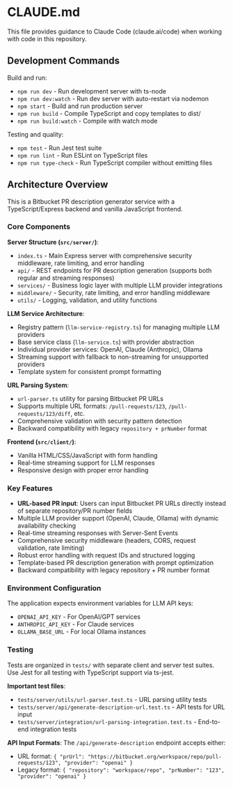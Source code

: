 # CLAUDE.md

This file provides guidance to Claude Code (claude.ai/code) when working with code in this repository.

## Development Commands

Build and run:
- `npm run dev` - Run development server with ts-node
- `npm run dev:watch` - Run dev server with auto-restart via nodemon
- `npm start` - Build and run production server
- `npm run build` - Compile TypeScript and copy templates to dist/
- `npm run build:watch` - Compile with watch mode

Testing and quality:
- `npm test` - Run Jest test suite
- `npm run lint` - Run ESLint on TypeScript files
- `npm run type-check` - Run TypeScript compiler without emitting files

## Architecture Overview

This is a Bitbucket PR description generator service with a TypeScript/Express backend and vanilla JavaScript frontend.

### Core Components

**Server Structure (`src/server/`)**:
- `index.ts` - Main Express server with comprehensive security middleware, rate limiting, and error handling
- `api/` - REST endpoints for PR description generation (supports both regular and streaming responses)
- `services/` - Business logic layer with multiple LLM provider integrations
- `middleware/` - Security, rate limiting, and error handling middleware
- `utils/` - Logging, validation, and utility functions

**LLM Service Architecture**:
- Registry pattern (`llm-service-registry.ts`) for managing multiple LLM providers
- Base service class (`llm-service.ts`) with provider abstraction
- Individual provider services: OpenAI, Claude (Anthropic), Ollama
- Streaming support with fallback to non-streaming for unsupported providers
- Template system for consistent prompt formatting

**URL Parsing System**:
- `url-parser.ts` utility for parsing Bitbucket PR URLs
- Supports multiple URL formats: `/pull-requests/123`, `/pull-requests/123/diff`, etc.
- Comprehensive validation with security pattern detection
- Backward compatibility with legacy `repository + prNumber` format

**Frontend (`src/client/`)**:
- Vanilla HTML/CSS/JavaScript with form handling
- Real-time streaming support for LLM responses
- Responsive design with proper error handling

### Key Features

- **URL-based PR input**: Users can input Bitbucket PR URLs directly instead of separate repository/PR number fields
- Multiple LLM provider support (OpenAI, Claude, Ollama) with dynamic availability checking
- Real-time streaming responses with Server-Sent Events
- Comprehensive security middleware (headers, CORS, request validation, rate limiting)
- Robust error handling with request IDs and structured logging
- Template-based PR description generation with prompt optimization
- Backward compatibility with legacy repository + PR number format

### Environment Configuration

The application expects environment variables for LLM API keys:
- `OPENAI_API_KEY` - For OpenAI/GPT services
- `ANTHROPIC_API_KEY` - For Claude services  
- `OLLAMA_BASE_URL` - For local Ollama instances

### Testing

Tests are organized in `tests/` with separate client and server test suites. Use Jest for all testing with TypeScript support via ts-jest.

**Important test files**:
- `tests/server/utils/url-parser.test.ts` - URL parsing utility tests
- `tests/server/api/generate-description-url.test.ts` - API tests for URL input
- `tests/server/integration/url-parsing-integration.test.ts` - End-to-end integration tests

**API Input Formats**:
The `/api/generate-description` endpoint accepts either:
- URL format: `{ "prUrl": "https://bitbucket.org/workspace/repo/pull-requests/123", "provider": "openai" }`
- Legacy format: `{ "repository": "workspace/repo", "prNumber": "123", "provider": "openai" }`
